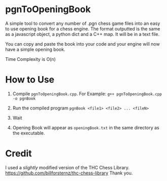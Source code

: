 # pgnToOpeningBook

A simple tool to convert any number of .pgn chess game files into an easy to use opening book for a chess engine.
The format outputted is the same as a javascript object, a python dict and a C++ map. It will be in a text file.

You can copy and paste the book into your code and your engine will now have a simple opening book.

Time Complexity is O(n)

# How to Use
1. Compile `pgnToOpeningBook.cpp`.
For Example:
```g++ pgnToOpeningBook.cpp -o pgnBook```

2. Run the compiled program
```pgnBook <file1> <file2> ... <fileN>```

3. Wait

4. Opening Book will appear as `openingBook.txt` in the same directory as the executable.

# Credit

I used a *slightly* modified version of the THC Chess Library. https://github.com/billforsternz/thc-chess-library
Thank you.

